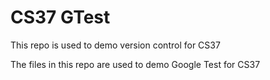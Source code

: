 # CS37 GTest

This repo is used to demo version control for CS37

The files in this repo are used to demo Google Test for CS37
